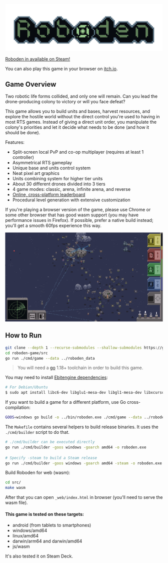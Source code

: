 ![logo](_metadata/logo.png)

[Roboden in available on Steam!](https://store.steampowered.com/app/2416030/Roboden/)

You can also play this game in your browser on [itch.io](https://quasilyte.itch.io/roboden).

## Game Overview

Two robotic life forms collided, and only one will remain. Can you lead the drone-producing colony to victory or will you face defeat?

This game allows you to build units and bases, harvest resources, and explore the hostile world without the direct control you're used to having in most RTS games. Instead of giving a direct unit order, you manipulate the colony's priorities and let it decide what needs to be done (and how it should be done).

Features:

* Split-screen local PvP and co-op multiplayer (requires at least 1 controller)
* Asymmetrical RTS gameplay
* Unique base and units control system
* Neat pixel art graphics
* Units combining system for higher tier units
* About 30 different drones divided into 3 tiers
* 4 game modes: classic, arena, infinite arena, and reverse
* [Online, cross-platform leaderboard](https://roboden-game.github.io/leaderboard/)
* Procedural level generation with extensive customization

If you're playing a browser version of the game, please use Chrome or some other browser that has good wasm support (you may have performance issues in Firefox). If possible, prefer a native build instead; you'll get a smooth 60fps experience this way.

![screenshot](_metadata/screenshot.png)

## How to Run

```bash
git clone --depth 1 --recurse-submodules --shallow-submodules https://github.com/quasilyte/roboden-game.git
cd roboden-game/src
go run ./cmd/game --data ../roboden_data
```

> You will need a [go](https://go.dev/) 1.18+ toolchain in order to build this game.

You may need to install [Ebitengine dependencies](https://ebitengine.org/en/documents/install.html#Installing_dependencies):

```bash
# For Debian/Ubuntu
$ sudo apt install libc6-dev libglu1-mesa-dev libgl1-mesa-dev libxcursor-dev libxi-dev libxinerama-dev libxrandr-dev libxxf86vm-dev libasound2-dev pkg-config
```

If you want to build a game for a different platform, use Go cross-compilation:

```bash
GOOS=windows go build -o ../bin/roboden.exe ./cmd/game --data ../roboden_data
```

The `Makefile` contains several helpers to build release binaries. It uses the `./cmd/builder` script to do that.

```bash
# ./cmd/builder can be executed directly
go run ./cmd/builder -goos windows -goarch amd64 -o roboden.exe

# Specify -steam to build a Steam release
go run ./cmd/builder -goos windows -goarch amd64 -steam -o roboden.exe
```

Build Roboden for web (wasm):

```bash
cd src/
make wasm
```

After that you can open `_web/index.html` in browser (you'll need to serve the wasm file).

#### This game is tested on these targets:

* android (from tablets to smartphones)
* windows/amd64
* linux/amd64
* darwin/arm64 and darwin/amd64
* js/wasm

It's also tested it on Steam Deck.

